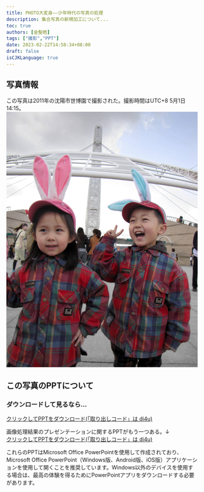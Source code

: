 ```yaml
---
title: PHOTO大変身——少年時代の写真の処理
description: 集合写真の新規加工について...
toc: true
authors: [金聖皓]
tags: ["撮影","PPT"]
date: 2023-02-22T14:58:34+08:00
draft: false
isCJKLanguage: true
---
```


## 写真情報
この写真は2011年の沈陽市世博園で撮影された。撮影時間はUTC+8 5月1日14:15。  
![](childhood_ph.jpg)  

## この写真のPPTについて

### ダウンロードして見るなら...  

<a href="https://www.123pan.com/s/eNTzVv-lohg3.html">クリックしてPPTをダウンロード(「取り出しコード」は di4u)</a>  


画像処理結果のプレゼンテーションに関するPPTがもう一つある。↓    
<a href="https://www.123pan.com/s/eNTzVv-Tmhg3.html">クリックしてPPTをダウンロード(「取り出しコード」は di4u)</a>  

これらのPPTはMicrosoft Office PowerPointを使用して作成されており、Microsoft Office PowerPoint（Windows版、Android版、iOS版）アプリケーションを使用して開くことを推奨しています。Windows以外のデバイスを使用する場合は、最高の体験を得るためにPowerPointアプリをダウンロードする必要があります。
